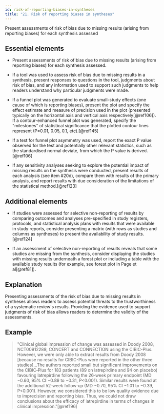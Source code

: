```yaml
---
id: risk-of-reporting-biases-in-syntheses
title: "21. Risk of reporting biases in syntheses"
---
```


Present assessments of risk of bias due to missing results (arising from reporting biases) for each synthesis assessed

## Essential elements

-   Present assessments of risk of bias due to missing results (arising
    from reporting biases) for each synthesis assessed.

-   If a tool was used to assess risk of bias due to missing results in
    a synthesis, present responses to questions in the tool, judgments
    about risk of bias, and any information used to support such
    judgments to help readers understand why particular judgments were
    made.

-   If a funnel plot was generated to evaluate small-study effects (one
    cause of which is reporting biases), present the plot and specify
    the effect estimate and measure of precision used in the plot
    (presented typically on the horizontal axis and vertical axis
    respectively[@ref106]). If a contour-enhanced funnel plot was
    generated, specify the "milestones" of statistical significance that
    the plotted contour lines represent (P=0.01, 0.05, 0.1,
    etc).[@ref145]

-   If a test for funnel plot asymmetry was used, report the exact P
    value observed for the test and potentially other relevant
    statistics, such as the standardised normal deviate, from which the
    P value is derived.[@ref106]

-   If any sensitivity analyses seeking to explore the potential impact
    of missing results on the synthesis were conducted, present results
    of each analysis (see item #20d), compare them with results of the
    primary analysis, and report results with due consideration of the
    limitations of the statistical method.[@ref123]

## Additional elements

-   If studies were assessed for selective non-reporting of results by
    comparing outcomes and analyses pre-specified in study registers,
    protocols, and statistical analysis plans with results that were
    available in study reports, consider presenting a matrix (with rows
    as studies and columns as syntheses) to present the availability of
    study results.[@ref124]

-   If an assessment of selective non-reporting of results reveals that
    some studies are missing from the synthesis, consider displaying the
    studies with missing results underneath a forest plot or including a
    table with the available study results (for example, see forest plot
    in Page et al[@ref81]).

## Explanation 

Presenting assessments of the risk of bias due to
missing results in syntheses allows readers to assess potential threats
to the trustworthiness of a systematic review's results. Providing the
evidence used to support judgments of risk of bias allows readers to
determine the validity of the assessments.

## Example

> "Clinical global impression of change was assessed in Doody 2008,
NCT00912288, CONCERT and CONNECTION using the CIBIC-Plus. However, we
were only able to extract results from Doody 2008 \[because no results
for CIBIC-Plus were reported in the other three studies\]...The authors
reported small but significant improvements on the CIBIC‐Plus for 183
patients (89 on latrepirdine and 94 on placebo) favouring latrepirdine
following the 26‐week primary endpoint (MD −0.60, 95% CI −0.89 to −0.31,
P\<0.001). Similar results were found at the additional 52‐week
follow‐up (MD −0.70, 95% CI −1.01 to −0.39, P\<0.001). However, we
considered this to be low quality evidence due to imprecision and
reporting bias. Thus, we could not draw conclusions about the efficacy
of latrepirdine in terms of changes in clinical impression."[@ref196]